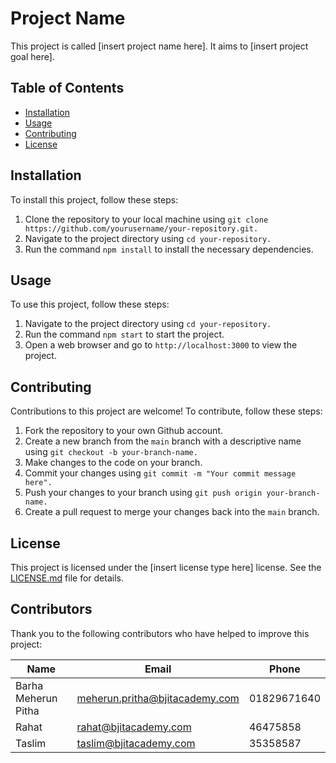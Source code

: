 # Project Name

This project is called [insert project name here]. It aims to [insert project goal here].

## Table of Contents
- [Installation]()
- [Usage]()
- [Contributing]()
- [License]()

## Installation

To install this project, follow these steps:

1. Clone the repository to your local machine using `git clone https://github.com/yourusername/your-repository.git.`
2. Navigate to the project directory using `cd your-repository.` 
3. Run the command `npm install` to install the necessary dependencies.

## Usage

To use this project, follow these steps:

1. Navigate to the project directory using `cd your-repository.`
2. Run the command `npm start` to start the project.
3. Open a web browser and go to `http://localhost:3000` to view the project.

## Contributing

Contributions to this project are welcome! To contribute, follow these steps:

1. Fork the repository to your own Github account.
2. Create a new branch from the `main` branch with a descriptive name using `git checkout -b your-branch-name.`
3. Make changes to the code on your branch.
4. Commit your changes using `git commit -m "Your commit message here".`
5. Push your changes to your branch using `git push origin your-branch-name.` 
6. Create a pull request to merge your changes back into the `main` branch.

## License

This project is licensed under the [insert license type here] license. See the [LICENSE.md]() file for details.

## Contributors

Thank you to the following contributors who have helped to improve this project:

| Name  | Email | Phone |
| ------------- | ------------- | ------------- |
| Barha Meherun Pitha  | meherun.pritha@bjitacademy.com  | 01829671640 |
| Rahat  | rahat@bjitacademy.com  | 46475858 |
| Taslim  | taslim@bjitacademy.com  | 35358587 |
